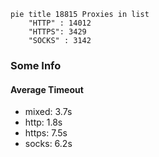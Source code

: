 
```mermaid
pie title 18815 Proxies in list
    "HTTP" : 14012
    "HTTPS": 3429
    "SOCKS" : 3142
```

### Some Info
#### Average Timeout

- mixed: 3.7s
- http: 1.8s
- https: 7.5s
- socks: 6.2s